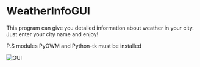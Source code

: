 # WeatherInfoGUI

This program can give you detailed information about weather in your city. Just enter your city name and enjoy!

P.S modules PyOWM and Python-tk must be installed

![GUI](https://user-images.githubusercontent.com/51692800/96847609-d5261b80-146c-11eb-9fa0-30963fbe83a4.png)
